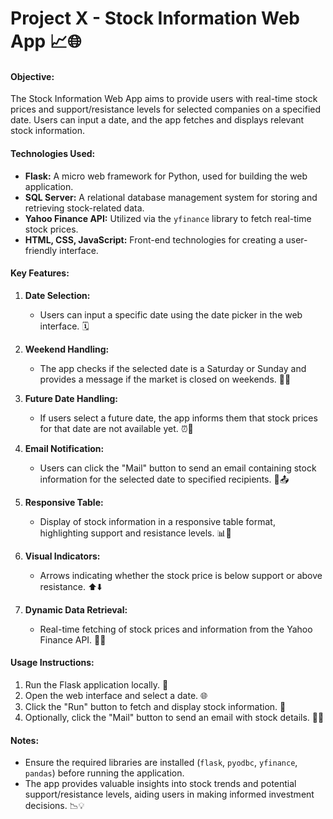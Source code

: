 # Project X - Stock Information Web App 📈🌐

#### Objective:
The Stock Information Web App aims to provide users with real-time stock prices and support/resistance levels for selected companies on a specified date. Users can input a date, and the app fetches and displays relevant stock information.

#### Technologies Used:
- **Flask:** A micro web framework for Python, used for building the web application.
- **SQL Server:** A relational database management system for storing and retrieving stock-related data.
- **Yahoo Finance API:** Utilized via the `yfinance` library to fetch real-time stock prices.
- **HTML, CSS, JavaScript:** Front-end technologies for creating a user-friendly interface.

#### Key Features:

1. **Date Selection:**
   - Users can input a specific date using the date picker in the web interface. 🗓️

2. **Weekend Handling:**
   - The app checks if the selected date is a Saturday or Sunday and provides a message if the market is closed on weekends. 🚫📅

3. **Future Date Handling:**
   - If users select a future date, the app informs them that stock prices for that date are not available yet. ⏰🔮

4. **Email Notification:**
   - Users can click the "Mail" button to send an email containing stock information for the selected date to specified recipients. 📧📤

5. **Responsive Table:**
   - Display of stock information in a responsive table format, highlighting support and resistance levels. 📊👀

6. **Visual Indicators:**
   - Arrows indicating whether the stock price is below support or above resistance. ⬆️⬇️

7. **Dynamic Data Retrieval:**
   - Real-time fetching of stock prices and information from the Yahoo Finance API. 🔄📡

#### Usage Instructions:
1. Run the Flask application locally. 🚀
2. Open the web interface and select a date. 🌐
3. Click the "Run" button to fetch and display stock information. 📲
4. Optionally, click the "Mail" button to send an email with stock details. 📧🚀

#### Notes:
- Ensure the required libraries are installed (`flask`, `pyodbc`, `yfinance`, `pandas`) before running the application.
- The app provides valuable insights into stock trends and potential support/resistance levels, aiding users in making informed investment decisions. 📉💡
